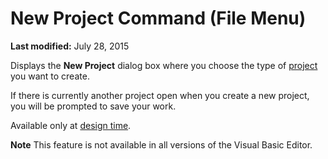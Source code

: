 
# New Project Command (File Menu)

 **Last modified:** July 28, 2015

Displays the  **New Project** dialog box where you choose the type of [project](b8bdf64f-5920-1ae9-16d0-b26d09524a30.md) you want to create.

If there is currently another project open when you create a new project, you will be prompted to save your work.

Available only at  [design time](b8bdf64f-5920-1ae9-16d0-b26d09524a30.md).

 **Note**  This feature is not available in all versions of the Visual Basic Editor.

